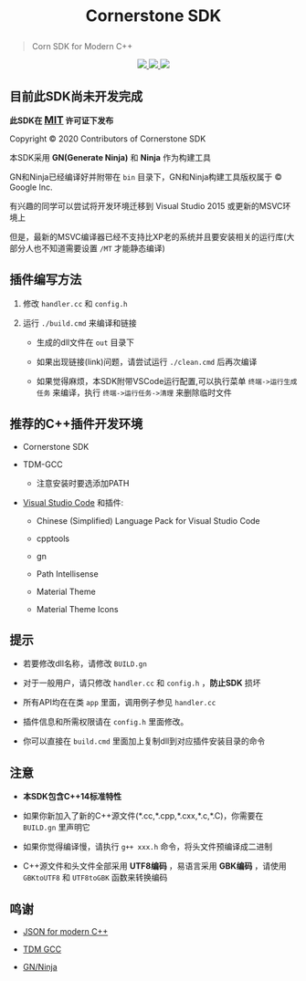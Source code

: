 <h1>
  <p align=center>
    Cornerstone SDK
  </p>
</h1>

> Corn SDK for Modern C++

<p align=center>
  <a href="./todo.txt">
    <img src="https://img.shields.io/badge/API-31%25-important.svg" />
  </a>
  <a href="https://zh.cppreference.com">
    <img src="https://img.shields.io/badge/language-C++-informational.svg" />
  </a>
  <a href="./LICENSE">
      <img src="https://img.shields.io/badge/license-MIT-success.svg" />
  </a>
</p>

## **目前此SDK尚未开发完成**

**此SDK在 <font size="4">[MIT](./LICENSE)</font> 许可证下发布**

Copyright &copy; 2020 Contributors of Cornerstone SDK

本SDK采用 **GN(Generate Ninja)** 和 **Ninja** 作为构建工具

GN和Ninja已经编译好并附带在 `bin` 目录下，GN和Ninja构建工具版权属于 &copy; Google Inc.

有兴趣的同学可以尝试将开发环境迁移到 Visual Studio 2015 或更新的MSVC环境上

但是，最新的MSVC编译器已经不支持比XP老的系统并且要安装相关的运行库(大部分人也不知道需要设置 `/MT` 才能静态编译)

## 插件编写方法

1. 修改 `handler.cc` 和 `config.h`
   
2. 运行 `./build.cmd` 来编译和链接
   
   - 生成的dll文件在 `out` 目录下
  
   - 如果出现链接(link)问题，请尝试运行 `./clean.cmd` 后再次编译

   - 如果觉得麻烦，本SDK附带VSCode运行配置,可以执行菜单 `终端->运行生成任务` 来编译，执行 `终端->运行任务->清理` 来删除临时文件 
   
## 推荐的C++插件开发环境

- Cornerstone SDK

- TDM-GCC

  - 注意安装时要选添加PATH

- [Visual Studio Code](https://code.visualstudio.com/) 和插件:

  - Chinese (Simplified) Language Pack for Visual Studio Code

  - cpptools

  - gn

  - Path Intellisense

  - Material Theme

  - Material Theme Icons

## 提示

- 若要修改dll名称，请修改 `BUILD.gn`

- 对于一般用户，请只修改 `handler.cc` 和 `config.h` ，**防止SDK** 损坏

- 所有API均在在类 `app` 里面，调用例子参见 `handler.cc`

- 插件信息和所需权限请在 `config.h` 里面修改。

- 你可以直接在 `build.cmd` 里面加上复制dll到对应插件安装目录的命令

## 注意
- **本SDK包含C++14标准特性**

- 如果你新加入了新的C++源文件(\*.cc,\*.cpp,\*.cxx,\*.c,\*.C)，你需要在 `BUILD.gn` 里声明它

- 如果你觉得编译慢，请执行 `g++ xxx.h` 命令，将头文件预编译成二进制

- C++源文件和头文件全部采用 **UTF8编码** ，易语言采用 **GBK编码** ，请使用 `GBKtoUTF8` 和 `UTF8toGBK` 函数来转换编码

## 鸣谢

- [JSON for modern C++](https://github.com/nlohmann/json)

- [TDM GCC](https://jmeubank.github.io/tdm-gcc/) 

- [GN/Ninja](http://www.ninja-build.org/)

